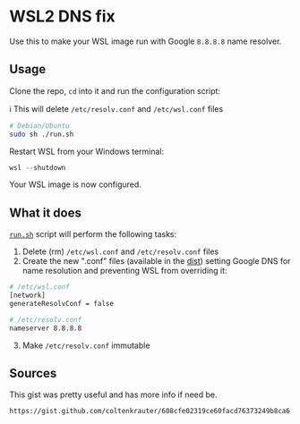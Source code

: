 # WSL2 DNS fix

Use this to make your WSL image run with Google `8.8.8.8` name resolver.

## Usage

Clone the repo, `cd` into it and run the configuration script:

ℹ️ This will delete `/etc/resolv.conf` and `/etc/wsl.conf` files

```bash
# Debian/Ubuntu
sudo sh ./run.sh
```

Restart WSL from your Windows terminal:

```ps1
wsl --shutdown
```

Your WSL image is now configured.

## What it does

[`run.sh`](./run.sh) script will perform the following tasks:

1. Delete (rm) `/etc/wsl.conf` and `/etc/resolv.conf` files
2. Create the new ".conf" files (available in the [dist](./dist/)) setting Google DNS for name resolution and preventing WSL from overriding it:
```sh
# /etc/wsl.conf
[network]
generateResolvConf = false

# /etc/resolv.conf
nameserver 8.8.8.8
```
3. Make `/etc/resolv.conf` immutable

## Sources

This gist was pretty useful and has more info if need be.

```
https://gist.github.com/coltenkrauter/608cfe02319ce60facd76373249b8ca6
```